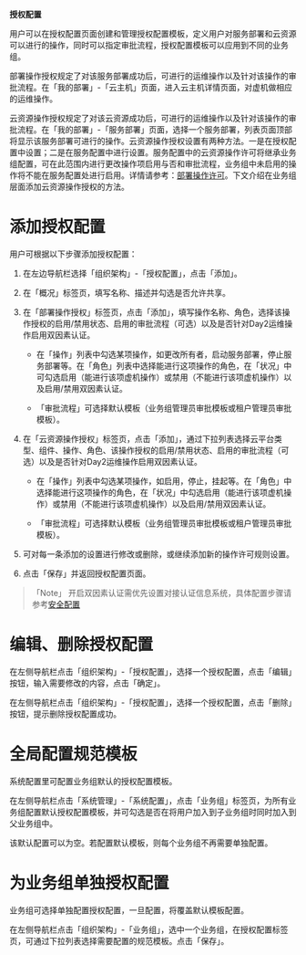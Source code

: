 
**授权配置**

用户可以在授权配置页面创建和管理授权配置模板，定义用户对服务部署和云资源可以进行的操作，同时可以指定审批流程，授权配置模板可以应用到不同的业务组。

部署操作授权规定了对该服务部署成功后，可进行的运维操作以及针对该操作的审批流程。在「我的部署」-「云主机」页面，进入云主机详情页面，对虚机做相应的运维操作。

云资源操作授权规定了对该云资源成功后，可进行的运维操作以及针对该操作的审批流程。在「我的部署」-「服务部署」页面，选择一个服务部署，列表页面顶部将显示该服务部署可进行的操作。云资源操作授权设置有两种方法。一是在授权配置中设置；二是在服务配置中进行设置。服务配置中的云资源操作许可将继承业务组配置，可在此范围内进行更改操作项启用与否和审批流程，业务组中未启用的操作将不能在服务配置处进行启用。详情请参考：[部署操作许可](https://cloudchef.github.io/doc/AdminDoc/09服务配置/服务配置.html#部署操作许可)。下文介绍在业务组层面添加云资源操作授权的方法。

# 添加授权配置

用户可根据以下步骤添加授权配置：

1.  在左边导航栏选择「组织架构」-「授权配置」，点击「添加」。

2.  在「概况」标签页，填写名称、描述并勾选是否允许共享。

3.  在「部署操作授权」标签页，点击「添加」，填写操作名称、角色，选择该操作授权的启用/禁用状态、启用的审批流程（可选）以及是否针对Day2运维操作启用双因素认证。
    
    + 在「操作」列表中勾选某项操作，如更改所有者，启动服务部署，停止服务部署等。在「角色」列表中选择能进行这项操作的角色，在「状况」中可勾选启用（能进行该项虚机操作）或禁用（不能进行该项虚机操作）以及启用/禁用双因素认证。

    + 「审批流程」可选择默认模板（业务组管理员审批模板或租户管理员审批模板）。

4.  在「云资源操作授权」标签页，点击「添加」，通过下拉列表选择云平台类型、组件、操作、角色、该操作授权的启用/禁用状态、启用的审批流程（可选）以及是否针对Day2运维操作启用双因素认证。

    + 在「操作」列表中勾选某项操作，如启用，停止，挂起等。在「角色」中选择能进行这项操作的角色，在「状况」中勾选启用（能进行该项虚机操作）或禁用（不能进行该项虚机操作）以及启用/禁用双因素认证。

    + 「审批流程」可选择默认模板（业务组管理员审批模板或租户管理员审批模板）。

5.  可对每一条添加的设置进行修改或删除，或继续添加新的操作许可规则设置。

6.  点击「保存」并返回授权配置页面。

>「Note」 开启双因素认证需优先设置对接认证信息系统，具体配置步骤请参考[安全配置](https://cloudchef.github.io/doc/AdminDoc/09系统配置.html#安全配置)

# 编辑、删除授权配置

在左侧导航栏点击「组织架构」-「授权配置」，选择一个授权配置，点击「编辑」按钮，输入需要修改的内容，点击「确定」。

在左侧导航栏点击「组织架构」-「授权配置」，选择一个授权配置，点击「删除」按钮，提示删除授权配置成功。

# 全局配置规范模板

系统配置里可配置业务组默认的授权配置模板。

在左侧导航栏点击「系统管理」-「系统配置」，点击「业务组」标签页，为所有业务组配置默认授权配置模板，并可勾选是否在将用户加入到子业务组时同时加入到父业务组中。

该默认配置可以为空。若配置默认模板，则每个业务组不再需要单独配置。


# 为业务组单独授权配置

业务组可选择单独配置授权配置，一旦配置，将覆盖默认模板配置。

在左侧导航栏点击「组织架构」-「业务组」，选中一个业务组，在授权配置标签页，可通过下拉列表选择需要配置的规范模板。点击「保存」。